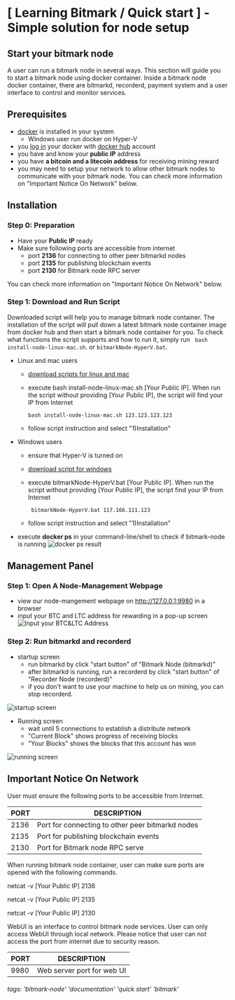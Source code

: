 #  [ Learning Bitmark / Quick start ] - Simple solution for node setup

## Start your bitmark node

A user can run a bitmark node in several ways. This section will guide you to start a bitmark node using docker container. Inside a bitmark node docker container, there are bitmarkd, recorderd, payment system and a user interface to control and monitor services.

## Prerequisites

+ [docker](https://docs.docker.com/install/) is installed in your system
    +  Windows user run docker on Hyper-V
+ you [log in](https://docs.docker.com/engine/reference/commandline/login/) your docker with [docker hub]((https://hub.docker.com/)) account
+ you have and know your **public IP** address
+ you have **a bitcoin and a litecoin address** for receiving mining reward
+ you may need to setup your network to allow other bitmark nodes to communicate with your bitmark node. You can check more information on "Important Notice On Network" below.

## Installation

### Step 0: Preparation
+ Have your **Public IP** ready
+ Make sure following ports are accessible from internet
    + port	**2136** for connecting to other peer bitmarkd nodes
    + port	**2135** for publishing blockchain events
    + port 	**2130** for Bitmark node RPC server

You can check more information on "Important Notice On Network" below.


### Step 1: Download and Run Script

Downloaded script will help you to manage bitmark node container. The  installation of the script will pull down a latest bitmark node container image from docker hub and then start a bitmark node container for you.  To check what functions the script supports and how to run it, simply run ``` bash install-node-linux-mac.sh```.  or ```bitmarkNode-HyperV.bat```.


+  Linux and mac users
    + [download scripts for linux and mac](https://bitmark-node-docker-scripts.s3-ap-northeast-1.amazonaws.com/install-node-linux-mac.sh)
    + execute bash install-node-linux-mac.sh [Your Public IP]. When run the script without providing [Your Public IP], the script will find your IP from Internet

        ```bash install-node-linux-mac.sh 123.123.123.123```
    + follow script instruction and select "1)Installation"

    
+  Windows users
    +  ensure that Hyper-V is turned on
    +  [download script for windows](https://s3-ap-northeast-1.amazonaws.com/bitmark-node-docker-scripts/bitmarkNode-HyperV.bat)
    + execute bitmarkNode-HyperV.bat [Your Public IP]. When run the script without providing [Your Public IP], the script find your IP from Internet

        ``` bitmarkNode-HyperV.bat 117.166.111.123```
    + follow script instruction and select "1)Installation"
+ execute **docker ps** in your command-line/shell to check if bitmark-node is running
![docker ps result](https://i.imgur.com/l3dF4Hl.jpg)

## Management Panel

### Step 1: Open A Node-Management Webpage 
+ view our node-mangement webpage on http://127.0.0.1:9980 in a browser
+ input your BTC and LTC address for rewarding in a pop-up screen
![Input your BTC&LTC Address](https://i.imgur.com/IRTlyjY.jpg?1)

### Step 2: Run bitmarkd and recorderd
+ startup screen
    + run bitmarkd by click "start button" of "Bitmark Node (bitmarkd)"
    + after bitmarkd is running, run a recorderd by click "start button" of "Recorder Node (recorderd)"
    +  if you don't want to use your machine to help us on mining, you can stop recorderd.

![startup screen](https://i.imgur.com/aeONALb.jpg)

+ Running screen
    + wait until 5 connections to establish a distribute network
    + "Current Block" shows progress of receiving blocks
    + "Your Blocks" shows the blocks that this account has won

![running screen](https://i.imgur.com/g9baqm8.jpg)

## Important Notice On Network

User must ensure the following ports to be accessible from Internet.

| PORT | DESCRIPTION                                     |
|------|--------------------------------------------------|
| 2136 | Port for connecting to other peer bitmarkd nodes |
| 2135 | Port for publishing blockchain events            |
| 2130 | Port for Bitmark node RPC serve                  |
When running bitmark node container, user can make sure ports are opened with the following commands.

netcat -v [Your Public IP] 2136

netcat -v [Your Public IP] 2135

netcat -v [Your Public IP] 2130

WebUI is an interface to control bitmark node services. User can only access WebUI through local network. Please notice that user can not access the port from internet due to security reason.

| PORT | DESCRIPTION                |
|------|----------------------------|
| 9980 | Web server port for web UI |

###### tags: 'bitmark-node' 'documentation' 'quick start' 'bitmark'
